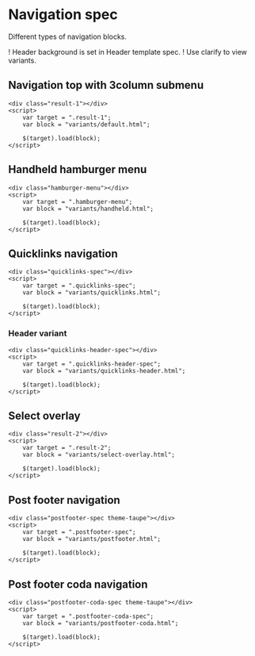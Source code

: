 ﻿# Navigation spec

Different types of navigation blocks.

! Header background is set in Header template spec.
! Use clarify to view variants.

## Navigation top with 3column submenu

```example
<div class="result-1"></div>
<script>
	var target = ".result-1";
	var block = "variants/default.html";

	$(target).load(block);
</script>
```

## Handheld hamburger menu

```example
<div class="hamburger-menu"></div>
<script>
	var target = ".hamburger-menu";
	var block = "variants/handheld.html";

	$(target).load(block);
</script>
```

## Quicklinks navigation

```example
<div class="quicklinks-spec"></div>
<script>
	var target = ".quicklinks-spec";
	var block = "variants/quicklinks.html";

	$(target).load(block);
</script>
```
### Header variant
```example
<div class="quicklinks-header-spec"></div>
<script>
	var target = ".quicklinks-header-spec";
	var block = "variants/quicklinks-header.html";

	$(target).load(block);
</script>
```

## Select overlay

```example
<div class="result-2"></div>
<script>
	var target = ".result-2";
	var block = "variants/select-overlay.html";

	$(target).load(block);
</script>
```


## Post footer navigation

```example
<div class="postfooter-spec theme-taupe"></div>
<script>
	var target = ".postfooter-spec";
	var block = "variants/postfooter.html";

	$(target).load(block);
</script>
```

## Post footer coda navigation

```example
<div class="postfooter-coda-spec theme-taupe"></div>
<script>
	var target = ".postfooter-coda-spec";
	var block = "variants/postfooter-coda.html";

	$(target).load(block);
</script>
```
